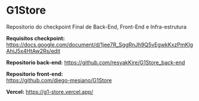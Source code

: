 # G1Store
Repositorio do checkpoint Final de Back-End, Front-End e Infra-estrutura

**Requisitos checkpoint:**
https://docs.google.com/document/d/1jee7R_SggRnJh9Q5vEgwkKxzPmKlgAhiJ5x4HtAw2Rs/edit 

**Repositorio back-end:**
https://github.com/resyakKire/G1Store_back-end 

**Repositorio front-end:**  
https://github.com/diego-mesiano/G1Store

**Vercel:** https://g1-store.vercel.app/
